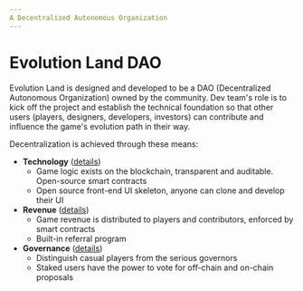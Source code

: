 ```yaml
---
A Decentralized Autonomous Organization
---
```


# Evolution Land DAO

Evolution Land is designed and developed to be a DAO (Decentralized Autonomous Organization) owned by the community. Dev team's role is to kick off the project and establish the technical foundation so that other users (players, designers, developers, investors) can contribute and influence the game's evolution path in their way.

Decentralization is achieved through these means:

- **Technology** ([details](/developer))
  - Game logic exists on the blockchain, transparent and auditable. Open-source smart contracts
  - Open source front-end UI skeleton, anyone can clone and develop their UI
- **Revenue** ([details](renenue-model))
  - Game revenue is distributed to players and contributors, enforced by smart contracts
  - Built-in referral program
- **Governance** ([details](governance.md))
  - Distinguish casual players from the serious governors
  - Staked users have the power to vote for off-chain and on-chain proposals